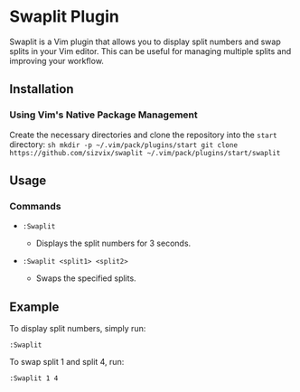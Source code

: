 # Swaplit Plugin

Swaplit is a Vim plugin that allows you to display split numbers and swap splits in your Vim editor. This can be useful for managing multiple splits and improving your workflow.

## Installation

### Using Vim's Native Package Management

Create the necessary directories and clone the repository into the `start` directory:
    ```sh
    mkdir -p ~/.vim/pack/plugins/start
    git clone https://github.com/sizvix/swaplit ~/.vim/pack/plugins/start/swaplit
    ```

## Usage

### Commands

- `:Swaplit`
  - Displays the split numbers for 3 seconds.

- `:Swaplit <split1> <split2>`
  - Swaps the specified splits.

## Example

To display split numbers, simply run:
```vim
:Swaplit
```

To swap split 1 and split 4, run:
```vim
:Swaplit 1 4
```

